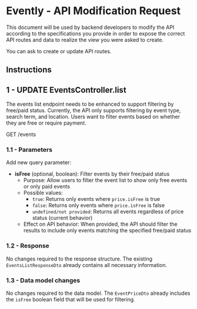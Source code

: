 # Evently - API Modification Request

This document will be used by backend developers to modify the API according to the specifications you provide in order to expose the correct API routes and data to realize the view you were asked to create.

You can ask to create or update API routes.

## Instructions

## 1 - UPDATE EventsController.list

The events list endpoint needs to be enhanced to support filtering by free/paid status. Currently, the API only supports filtering by event type, search term, and location. Users want to filter events based on whether they are free or require payment.

GET /events

### 1.1 - Parameters

Add new query parameter:

- **isFree** (optional, boolean): Filter events by their free/paid status
  - Purpose: Allow users to filter the event list to show only free events or only paid events
  - Possible values:
    - `true`: Returns only events where `price.isFree` is true
    - `false`: Returns only events where `price.isFree` is false
    - `undefined/not provided`: Returns all events regardless of price status (current behavior)
  - Effect on API behavior: When provided, the API should filter the results to include only events matching the specified free/paid status

### 1.2 - Response

No changes required to the response structure. The existing `EventsListResponseDto` already contains all necessary information.

### 1.3 - Data model changes

No changes required to the data model. The `EventPriceDto` already includes the `isFree` boolean field that will be used for filtering.